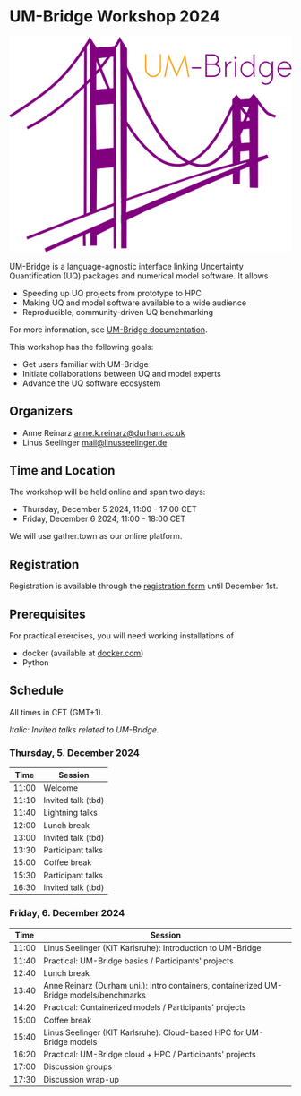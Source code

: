# UM-Bridge Workshop 2024

![UM-Bridge logo](/UM-bridge.png)

UM-Bridge is a language-agnostic interface linking Uncertainty Quantification (UQ) packages and numerical model software. It allows

* Speeding up UQ projects from prototype to HPC
* Making UQ and model software available to a wide audience
* Reproducible, community-driven UQ benchmarking

For more information, see [UM-Bridge documentation](https://um-bridge-benchmarks.readthedocs.io/en/docs/).

This workshop has the following goals:

* Get users familiar with UM-Bridge
* Initiate collaborations between UQ and model experts
* Advance the UQ software ecosystem

## Organizers

* Anne Reinarz [anne.k.reinarz@durham.ac.uk](mailto:anne.k.reinarz@durham.ac.uk)
* Linus Seelinger [mail@linusseelinger.de](mailto:mail@linusseelinger.de)

## Time and Location

The workshop will be held online and span two days:
* Thursday, December 5 2024, 11:00 - 17:00 CET
* Friday, December 6 2024, 11:00 - 18:00 CET

We will use gather.town as our online platform.

## Registration

Registration is available through the [registration form](https://forms.gle/9bri2gH6jJX4RCUQ6) until December 1st.

## Prerequisites

For practical exercises, you will need working installations of
* docker (available at [docker.com](https://www.docker.com/))
* Python

## Schedule

All times in CET (GMT+1).

*Italic: Invited talks related to UM-Bridge.*

### Thursday, 5. December 2024

| Time | Session |
| --- | --- |
| 11:00 | Welcome |
| 11:10 | Invited talk (tbd) |
| 11:40 | Lightning talks |
| 12:00 | Lunch break |
| 13:00 | Invited talk (tbd) |
| 13:30 | Participant talks |
| 15:00 | Coffee break |
| 15:30 | Participant talks |
| 16:30 | Invited talk (tbd) |

### Friday, 6. December 2024

| Time | Session |
| --- | --- |
| 11:00 | Linus Seelinger (KIT Karlsruhe): Introduction to UM-Bridge |
| 11:40 | Practical: UM-Bridge basics / Participants' projects |
| 12:40 | Lunch break |
| 13:40 | Anne Reinarz (Durham uni.): Intro containers, containerized UM-Bridge models/benchmarks |
| 14:20 | Practical: Containerized models / Participants' projects |
| 15:00 | Coffee break |
| 15:40 | Linus Seelinger (KIT Karlsruhe): Cloud-based HPC for UM-Bridge models |
| 16:20 | Practical: UM-Bridge cloud + HPC / Participants' projects |
| 17:00 | Discussion groups |
| 17:30 | Discussion wrap-up |
